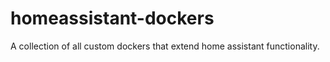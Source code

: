 # homeassistant-dockers

A collection of all custom dockers that extend home assistant functionality.